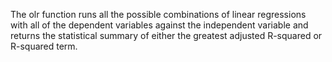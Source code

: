 The olr function runs all the possible combinations of linear regressions with all of the
dependent variables against the independent variable and returns the statistical summary
of either the greatest adjusted R-squared or R-squared term.
